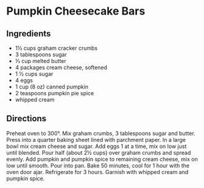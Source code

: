 # Pumpkin Cheesecake Bars

## Ingredients

- 1½ cups graham cracker crumbs
- 3 tablespoons sugar
- ⅓ cup melted butter
- 4 packages cream cheese, softened
- 1 ½ cups sugar
- 4 eggs
- 1 cup (8 oz) canned pumpkin
- 2 teaspoons pumpkin pie spice
- whipped cream

## Directions

Preheat oven to 300°. Mix graham crumbs, 3 tablespoons sugar and butter. Press
into a quarter baking sheet lined with parchment paper. In a large bowl mix
cream cheese and sugar. Add eggs 1 at a time, mix on low just until blended.
Pour half (about 2½ cups) over graham crumbs and spread evenly. Add pumpkin
and pumpkin spice to remaining cream cheese, mix on low until smooth. Pour
into pan. Bake 50 minutes, cool for 1 hour with the oven door ajar.
Refrigerate for 3 hours. Garnish with whipped cream and pumpkin spice.
